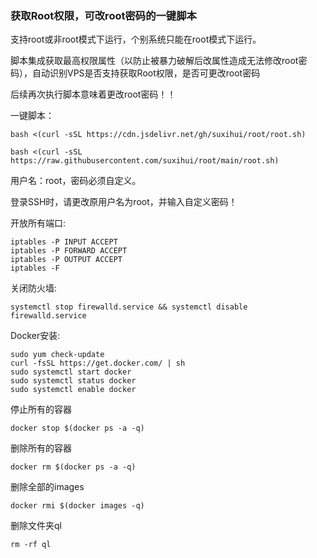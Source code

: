 ### 获取Root权限，可改root密码的一键脚本

支持root或非root模式下运行，个别系统只能在root模式下运行。

脚本集成获取最高权限属性（以防止被暴力破解后改属性造成无法修改root密码），自动识别VPS是否支持获取Root权限，是否可更改root密码

后续再次执行脚本意味着更改root密码！！

一键脚本：

```
bash <(curl -sSL https://cdn.jsdelivr.net/gh/suxihui/root/root.sh)
```
```
bash <(curl -sSL https://raw.githubusercontent.com/suxihui/root/main/root.sh)
```
用户名：root，密码必须自定义。

登录SSH时，请更改原用户名为root，并输入自定义密码！


开放所有端口:
```
iptables -P INPUT ACCEPT
iptables -P FORWARD ACCEPT
iptables -P OUTPUT ACCEPT
iptables -F
```
关闭防火墙:
```
systemctl stop firewalld.service && systemctl disable firewalld.service
```


Docker安装:
```
sudo yum check-update
curl -fsSL https://get.docker.com/ | sh
sudo systemctl start docker
sudo systemctl status docker
sudo systemctl enable docker
```
停止所有的容器
```
docker stop $(docker ps -a -q)
```

删除所有的容器
```
docker rm $(docker ps -a -q)
```

删除全部的images
```
docker rmi $(docker images -q)
```

删除文件夹ql
```
rm -rf ql
```

